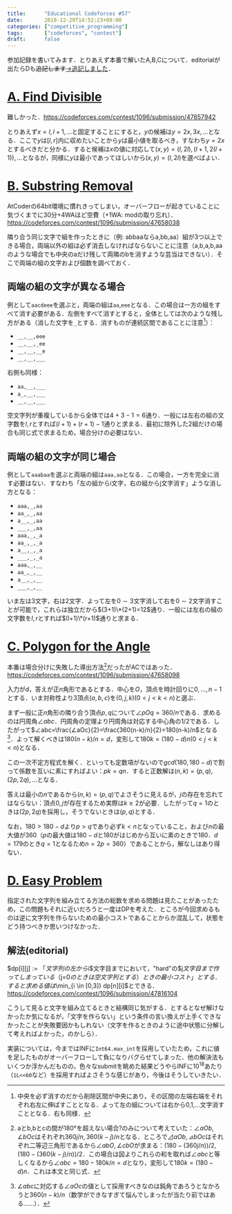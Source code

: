 ```yaml
---
title:      "Educational Codeforces #57"
date:       2018-12-29T14:52:23+09:00
categories: ["competitive_programming"]
tags:       ["codeforces", "contest"]
draft:      false
---
```


参加記録を書いてみます．とりあえず本番で解いたA,B,Cについて．editorialが出たらDも<del>追記します</del><ins>→追記しました</ins>．

# [A. Find Divisible](https://codeforces.com/contest/1096/problem/A)

難しかった．https://codeforces.com/contest/1096/submission/47657942

とりあえず$x=l,l+1,...$と固定することにすると，$y$の候補は$y=2x,3x,...$となる．ここで$y$は$[l,r]$内に収めたいことから$y$は最小値を取るべき，すなわち$y=2x$とするべきだと分かる．すると候補は$x$の値に対応して$(x,y)=(l,2l),(l+1,2(l+1)),...$となるが，同様に$y$は最小であってほしいから$(x,y)=(l,2l)$を選べばよい．

# [B. Substring Removal](https://codeforces.com/contest/1096/problem/B)

AtCoderの64bit環境に慣れきってしまい，オーバーフローが起きていることに気づくまでに30分+4WAほど空費（+1WA: modの取り忘れ）．https://codeforces.com/contest/1096/submission/47658038

<!-- 連続区間を削除するということは左からl文字と右からr文字だけ残すということ． -->
隣り合う同じ文字で組を作ったときに（例: abbaaならa,bb,aa）組が3つ以上できる場合，両端以外の組は必ず消去しなければならないことに注意（a,b,a,b,aaのような場合でも中央のaだけ残して両隣のbを消すような芸当はできない）．そこで両端の組の文字および個数を調べておく．

## 両端の組の文字が異なる場合

例として`aacdeee`を選ぶと，両端の組は`aa`,`eee`となる．この場合は一方の組をすべて消す必要がある．左側をすべて消すとすると，全体としては次のような残し方がある（消した文字を`_`とする．消すものが連続区間であることに注意[^cont]）：

* `__,__,eee`
* `__,__,_ee`
* `__,__,__e`
* `__,__,___`

右側も同様：

* `aa,__,___`
* `a_,__,___`
* `__,__,___`

空文字列が重複しているから全体では$4+3-1=6$通り．一般には左右の組の文字数を$l,r$とすれば$(l+1)+(r+1)-1$通りと求まる．最初に除外した2組だけの場合も同じ式で求まるため，場合分けの必要はない．

[^cont]: 中央を必ず消すのだから削除区間が中央にあり，その区間の左端右端をそれぞれ右左に伸ばすこととなる．よって左の組については右から0,1,...文字消すこととなる．右も同様．

## 両端の組の文字が同じ場合

例として`aaabaa`を選ぶと両端の組は`aaa,aa`となる．この場合，一方を完全に消す必要はない．すなわち「左の組からi文字，右の組からj文字消す」ような消し方となる：

* `aaa,_,aa`
* `aa_,_,aa`
* `a__,_,aa`
* `___,_,aa`
* `aaa,_,_a`
* `aa_,_,_a`
* `a__,_,_a`
* `___,_,_a`
* `aaa,_,__`
* `aa_,_,__`
* `a__,_,__`
* `___,_,__`

いま左は$3$文字，右は$2$文字．よって左を$0 \sim 3$文字消して右を$0 \sim
 2$文字消すことが可能で，これらは独立だから$(3+1)\*(2+1)=12$通り．一般には左右の組の文字数を$l,r$とすれば$(l+1)\*(r+1)$通りと求まる．

# [C. Polygon for the Angle](https://codeforces.com/contest/1096/problem/C)

本番は場合分けに失敗した導出方法[^a]だったがACではあった．https://codeforces.com/contest/1096/submission/47658098

入力が$d$，答えが正$n$角形であるとする．中心を$O$，頂点を時計回りに$0,...,n-1$とする．いま対称性より3頂点$(a,b,c)$を$(0,j,k) (0 \lt j \lt k \lt n)$と選ぶ．

まず一般に正$n$角形の隣り合う頂点$p,q$について$∠pOq=360/n$である．求めるのは円周角$∠abc$．円周角の定理より円周角は対応する中心角の1/2である．したがって$∠abc=\frac{∠aOc}{2}=\frac{360(n-k)/n}{2}=180(n-k)/n$となる[^c]．よって解くべきは$180(n-k)/n=d$，変形して$180k=(180-d)n (0 \lt j \lt k \lt n)$となる．

この一次不定方程式を解く．といっても定数項がないので$gcd(180,180-d)$で割って係数を互いに素にすればよい：$pk=qn$．すると正数解は$(n,k)=(p,q),(2p,2q),...$となる．

答えは最小の$n$であるから$(n,k)=(p,q)$でよさそうに見えるが，$j$の存在を忘れてはならない：頂点$0,j$が存在するため実際は$k \ge 2$が必要．したがって$q=1$のときは$(2p,2q)$を採用し，そうでないときは$(p,q)$とする．

なお，$180 \gt 180-d$より$p \gt q$であり必ず$k \lt n$となっていること，および$n$の最大値が$360$（$p$の最大値は$180-d$と$180$がはじめから互いに素のときで$180$．$d=179$のとき$q=1$となるため$n=2p=360$）であることから，解なしはあり得ない．

[^c]: $∠abc$に対応する$∠aOc$の値として採用すべきなのは鈍角であろうとなかろうと$360(n-k)/n$（数学ができなすぎて悩んでしまったが当たり前ではある……）．


[^a]: aとb,bとcの間が180°を超えない場合?のみについて考えていた：$∠aOb,∠bOc$はそれぞれ$360j/n,360(k-j)/n$となる．ところで$⊿aOb,⊿bOc$はそれぞれ二等辺三角形であるから$∠abO,∠cbO$が求まる：$(180-(360j/n))/2, (180-(360(k-j)/n))/2$．この場合は図よりこれらの和を取れば$∠abc$と等しくなるから$∠abc=180-180k/n=d$となり，変形して$180k=(180-d)n$．これは本文と同じ式．

# [D. Easy Problem](https://codeforces.com/contest/1096/problem/D)

指定された文字列を組み立てる方法の総数を求める問題は見たことがあったため，この問題もそれに近いだろうと一度はDPを考えた．ところが今回求めるものは逆に文字列を作らないための最小コストであることからか混乱して，状態をどう持つべきか思いつけなかった．

## 解法(editorial)

$dp[i][j] := $「文字列の左から$i$文字目までにおいて，"hard"の$j$文字目まで作ってしまっている（$j=0$のときは空文字列とする）ときの最小コスト」とする．すると求める値は$\min_{i \in [0,3]} dp[n][i]$とできる．https://codeforces.com/contest/1096/submission/47816104

こうして見ると文字を組み立てるときと結構同じ気がする．とするとなぜ解けなかったか気になるが，「文字を作らない」という条件の言い換えが上手くできなかったことが失敗要因かもしれない（文字を作るときのように途中状態に分解して考えればよかった，のかしら）．

実装については，今まではINFに`Int64.max_int`を採用していたため，これに値を足したものがオーバーフローして負になりバグらせてしまった．他の解決法もいくつか浮かんだものの，色々なsubmitを眺めた結果どうやらINFに$10^{18}$あたり（`1L<<60`など）を採用すればよさそうな感じがあり，今後はそうしていきたい．



